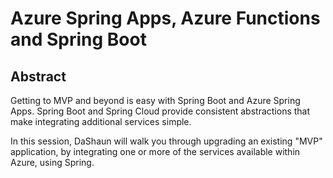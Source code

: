 # Azure Spring Apps, Azure Functions and Spring Boot

## Abstract

Getting to MVP and beyond is easy with Spring Boot and Azure Spring Apps.
Spring Boot and Spring Cloud provide consistent abstractions that make integrating additional services simple.

In this session, DaShaun will walk you through upgrading an existing "MVP" application,
by integrating one or more of the services available within Azure, using Spring.
